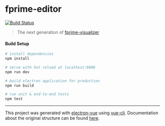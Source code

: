 # fprime-editor
[![Build Status](http://128.2.25.105:8080/job/FPP%20Graphical%20Editor/badge/icon)](http://128.2.25.105:8080/job/FPP%20Graphical%20Editor/)

> The next generation of [fprime-visualizer](https://github.com/Real-Rocket-Panda/fprime-visual)

#### Build Setup

``` bash
# install dependencies
npm install

# serve with hot reload at localhost:9080
npm run dev

# build electron application for production
npm run build

# run unit & end-to-end tests
npm test


```

---

This project was generated with [electron-vue](https://github.com/SimulatedGREG/electron-vue) using [vue-cli](https://github.com/vuejs/vue-cli). Documentation about the original structure can be found [here](https://simulatedgreg.gitbooks.io/electron-vue/content/index.html).

